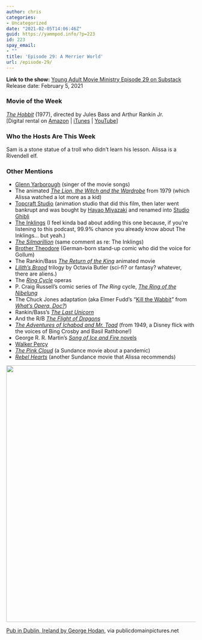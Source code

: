 ```yaml
---
author: chris
categories:
- Uncategorized
date: "2021-02-05T14:06:46Z"
guid: https://yammpod.info/?p=223
id: 223
spay_email:
- ""
title: 'Episode 29: A Merrier World'
url: /episode-29/
---
```

**Link to the show:** [Young Adult Movie Ministry Episode 29 on Substack](https://yammpod.substack.com/p/episode-29-a-merrier-world-subscribers)  
Release date: February 5, 2021

### Movie of the Week

_[The Hobbit](https://www.imdb.com/title/tt2528814)_ (1977), directed by Jules Bass and Arthur Rankin Jr.  
[Digital rental on [Amazon](https://www.amazon.com/gp/video/detail/amzn1.dv.gti.e6aa7898-b71c-12e5-1c8b-34edff8c0c2e?autoplay=1&ref_=atv_cf_strg_wb) | [iTunes](https://itunes.apple.com/us/movie/the-hobbit/id570137716?at=1001l6hu&ct=gca_organic_movie-title_570137716) | [YouTube](http://www.youtube.com/watch?v=0qgg9VywPKI)]

### Who the Hosts Are This Week

Sam is a stone statue of a troll who didn&#8217;t learn his lesson. Alissa is a Rivendell elf.

### Other Mentions

  * [Glenn Yarborough](https://en.wikipedia.org/wiki/Glenn_Yarbrough) (singer of the movie songs)
  * The animated _[The Lion, the Witch and the Wardrobe](https://www.imdb.com/title/tt0079474/)_ from 1979 (which Alissa watched a lot more as a kid)
  * [Topcraft Studio](https://en.wikipedia.org/wiki/Topcraft) (animation studio that did this film, then later went bankrupt and was bought by [Hayao Miyazaki](https://en.wikipedia.org/wiki/Hayao_Miyazaki) and renamed into [Studio Ghibli](https://en.wikipedia.org/wiki/Studio_Ghibli)
  * [The Inklings](https://en.wikipedia.org/wiki/The_Inklings) (I feel kinda bad about adding this one because, if you&#8217;re listening to this podcast, 99.9% chance you already know about The Inklings&#8230; but yeah.)
  * _[The Silmarillion](https://bookshop.org/a/20775/9780544338012)_ (same comment as re: The Inklings)
  * [Brother Theodore](https://en.wikipedia.org/wiki/Brother_Theodore) (German-born stand-up comic who did the voice for Gollum)
  * The Rankin/Bass _[The Return of the King](https://www.imdb.com/title/tt0079802/)_ animated movie
  * _[Lilith&#8217;s Brood](https://bookshop.org/a/20775/9780446676106)_ trilogy by Octavia Butler (sci-fi? or fantasy? whatever, there are aliens.)
  * The _[Ring Cycle](https://en.wikipedia.org/wiki/The_Ring_Cycle)_ operas
  * P. Craig Russell&#8217;s comic series of _The Ring_ cycle, _[The Ring of the Nibelung](https://www.darkhorse.com/Books/24-813/The-Ring-of-the-Nibelung-HC)_
  * The Chuck Jones adaptation (aka Elmer Fudd&#8217;s &#8220;[Kill the Wabbit](https://www.youtube.com/watch?v=weHNnsMY82A)&#8221; from _[What&#8217;s Opera, Doc?](https://www.imdb.com/title/tt0051189/)_)
  * Rankin/Bass&#8217;s _[The Last Unicorn](https://www.imdb.com/title/tt0084237/)_
  * And the R/B _[The Flight of Dragons](https://www.imdb.com/title/tt0083951/)_
  * _[The Adventures of Ichabod and Mr. Toad](https://www.imdb.com/title/tt0041094/)_ (from 1949, a Disney flick with the voices of Bing Crosby and Basil Rathbone!)
  * George R. R. Martin&#8217;s [_Song of Ice and Fire_ novels](https://en.wikipedia.org/wiki/Song_of_Ice_and_Fire)
  * [Walker Percy](https://en.wikipedia.org/wiki/Walker_Percy)
  * _[The Pink Cloud](https://www.imdb.com/title/tt3548874/)_ (a Sundance movie about a pandemic)
  * _[Rebel Hearts](https://www.imdb.com/title/tt13622250/)_ (another Sundance movie that Alissa recommends)<figure class="wp-block-image size-large">

<img loading="lazy" width="1024" height="683" src="https://yammpod.info/wp-content/uploads/2021/02/pub-in-dublin-ireland-1527331490DgE-1024x683.jpg" alt="" class="wp-image-224" srcset="https://yammpod.info/wp-content/uploads/2021/02/pub-in-dublin-ireland-1527331490DgE-1024x683.jpg 1024w, https://yammpod.info/wp-content/uploads/2021/02/pub-in-dublin-ireland-1527331490DgE-300x200.jpg 300w, https://yammpod.info/wp-content/uploads/2021/02/pub-in-dublin-ireland-1527331490DgE-768x512.jpg 768w, https://yammpod.info/wp-content/uploads/2021/02/pub-in-dublin-ireland-1527331490DgE-1536x1024.jpg 1536w, https://yammpod.info/wp-content/uploads/2021/02/pub-in-dublin-ireland-1527331490DgE.jpg 1920w" sizes="(max-width: 1024px) 100vw, 1024px" /> <figcaption>[Pub in Dublin, Ireland by George Hodan](https://www.publicdomainpictures.net/en/view-image.php?image=254933&picture=pub-in-dublin-ireland), via publicdomainpictures.net</figcaption></figure>